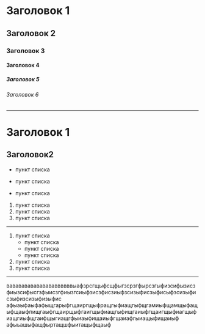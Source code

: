 # Заголовок 1
## Заголовок 2
### Заголовок 3
#### Заголовок 4
##### Заголовок 5
###### Заголовок 6

______

Заголовок 1
=

Заголовок2
-

* пункт списка
- пункт списка
+ пункт списка

1. пункт списка
2. пункт списка
3. пункт списка

---

1. пункт списка
    * пункт списка
    - пункт списка
    + пункт списка
3. пункт списка
4. пункт списка

***

вававававававававвввввыафзрсгщыфсщфыгзсрзгфырсзгыфизсифызисзфиызсифысгзфыисзгфиызгсиыфзисзфисзиыфзсизыфисзыфисыфзсизыфисзыфизсизыфизыфис  
афыаыфаыфафыщгарыфгщаиргщыфращгыфиащгыфщгамиыфщамщыфащыфщаыфпищгаыфгщаирщыфгаигщыфиащгыфищгаиыфгщаигщыфиагщыфиащгиыфщгаифщыгиащгфыиаыфищаиыфгщаиафгыиащыфищаиыф  
афыьашыфащфыртащшфыитащыфщаыф  
